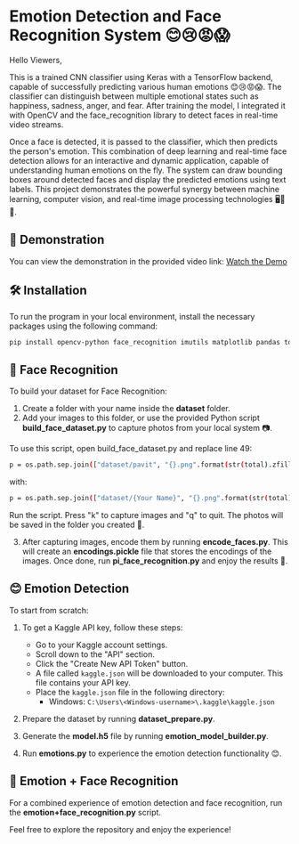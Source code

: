 # Emotion Detection and Face Recognition System 😊😢😡😱

Hello Viewers,

This is a trained CNN classifier using Keras with a TensorFlow backend, capable of successfully predicting various human emotions 😊😢😡😱. The classifier can distinguish between multiple emotional states such as happiness, sadness, anger, and fear. After training the model, I integrated it with OpenCV and the face_recognition library to detect faces in real-time video streams.

Once a face is detected, it is passed to the classifier, which then predicts the person's emotion. This combination of deep learning and real-time face detection allows for an interactive and dynamic application, capable of understanding human emotions on the fly. The system can draw bounding boxes around detected faces and display the predicted emotions using text labels. This project demonstrates the powerful synergy between machine learning, computer vision, and real-time image processing technologies 🖥️📸🤖.

## 🎥 Demonstration

You can view the demonstration in the provided video link:
[Watch the Demo](https://drive.google.com/file/d/1MoRPzgczFvYnTK6EWHoqH-pw_ZCpfrRf/view?usp=sharing)

## 🛠️ Installation

To run the program in your local environment, install the necessary packages using the following command:
```bash
pip install opencv-python face_recognition imutils matplotlib pandas tqdm tensorflow kaggle
```
## 📁 Face Recognition

To build your dataset for Face Recognition:

1. Create a folder with your name inside the **dataset** folder.
2. Add your images to this folder, or use the provided Python script **build_face_dataset.py** to capture photos from your local system 📷.

To use this script, open build_face_dataset.py and replace line 49:
```sh
p = os.path.sep.join(["dataset/pavit", "{}.png".format(str(total).zfill(5))])
```

with:

```sh
p = os.path.sep.join(["dataset/{Your Name}", "{}.png".format(str(total).zfill(5))])
```

Run the script. Press "k" to capture images and "q" to quit. The photos will be saved in the folder you created 📁.

3. After capturing images, encode them by running **encode_faces.py**. This will create an **encodings.pickle** file that stores the encodings of the images. Once done, run **pi_face_recognition.py** and enjoy the results 🎉.

## 😊 Emotion Detection

To start from scratch:

1. To get a Kaggle API key, follow these steps:
   - Go to your Kaggle account settings.
   - Scroll down to the "API" section.
   - Click the "Create New API Token" button.
   - A file called `kaggle.json` will be downloaded to your computer. This file contains your API key.
   - Place the `kaggle.json` file in the following directory:
     - Windows: `C:\Users\<Windows-username>\.kaggle\kaggle.json`

2. Prepare the dataset by running **dataset_prepare.py**.

3. Generate the **model.h5** file by running **emotion_model_builder.py**.

4. Run **emotions.py** to experience the emotion detection functionality 😊.

   
## 🤖 Emotion + Face Recognition

For a combined experience of emotion detection and face recognition, run the **emotion+face_recognition.py** script.

Feel free to explore the repository and enjoy the experience!









